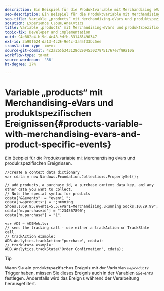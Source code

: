 ```yaml
---
description: Ein Beispiel für die Produktvariable mit Merchandising eVars und produktspezifischen Ereignissen.
seo-description: Ein Beispiel für die Produktvariable mit Merchandising eVars und produktspezifischen Ereignissen.
seo-title: Variable „products“ mit Merchandising-eVars und produktspezifischen Ereignissen
solution: Experience Cloud,Analytics
title: Variable „products“ mit Merchandising-eVars und produktspezifischen Ereignissen
topic-fix: Developer and implementation
uuid: 94e882e4-b19d-4c48-9dfb-331465490347
exl-id: 3a90f624-da13-4c26-9e4c-3a4af33bc5ee
translation-type: tm+mt
source-git-commit: 4c2a255b343128d2904530279751767e7f99a10a
workflow-type: tm+mt
source-wordcount: '86'
ht-degree: 27%

---
```


# Variable „products“ mit Merchandising-eVars und produktspezifischen Ereignissen{#products-variable-with-merchandising-evars-and-product-specific-events}

Ein Beispiel für die Produktvariable mit Merchandising eVars und produktspezifischen Ereignissen.

```
//create a context data dictionary 
var cdata = new Windows.Foundation.Collections.PropertySet(); 
  
// add products, a purchase id, a purchase context data key, and any other data you want to collect. 
// Note the special syntax for products 
cdata["&&events"] = "event1 "; 
cdata["&&products"] = ";Running Shoes;1;69.95;event1=5.5;eVar1=Merchandising,;Running Socks;10;29.99"; 
cdata["m.purchaseid"] = "1234567890"; 
cdata["m.purchase"] = "1"; 
  
var ADB = ADBMobile; 
// send the tracking call - use either a trackAction or TrackState call. 
// trackAction example: 
ADB.Analytics.trackAction("purchase", cdata); 
// trackState example: 
ADB.Analytics.trackState("Order Confirmation", cdata);
```

>[!TIP]
>
>Wenn Sie ein produktspezifisches Ereignis mit der Variablen *`&&products`* Trigger haben, müssen Sie dieses Ereignis auch in der Variablen *`&&events`* festlegen. Andernfalls wird das Ereignis während der Verarbeitung herausgefiltert.
